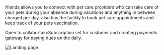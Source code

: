 friends allows you to connect with pet care providers who can take care of your pets during your absence during vacations and anything in between charged per day.
also has the facility to book pet care appointments and keep track of your pets vaccination.

Open to collabortain:Subscription set for customer and creating payments gateway for paying dues on the daily.

![Landing page](https://github.com/user-attachments/assets/5b3f5b34-bfc3-4004-8844-dfb226833bc5)
